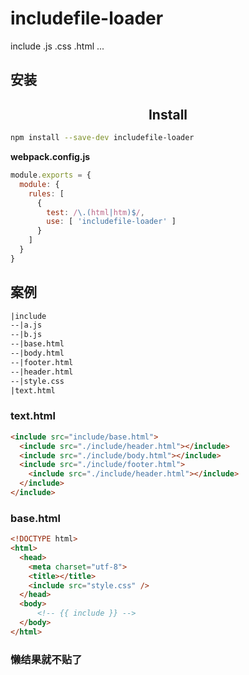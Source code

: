 # includefile-loader
include .js .css .html ...

## 安装

<h2 align="center">Install</h2>

```bash
npm install --save-dev includefile-loader
```

**webpack.config.js**
```js
module.exports = {
  module: {
    rules: [
      {
        test: /\.(html|htm)$/,
        use: [ 'includefile-loader' ]
      }
    ]
  }
}
```

## 案例
```html
|include
--|a.js
--|b.js
--|base.html
--|body.html
--|footer.html
--|header.html
--|style.css
|text.html
```

### text.html
```html
<include src="include/base.html">
  <include src="./include/header.html"></include>
  <include src="./include/body.html"></include>
  <include src="./include/footer.html">
    <include src="./include/header.html"></include>
  </include>
</include>
```

### base.html
```html
<!DOCTYPE html>
<html>
  <head>
    <meta charset="utf-8">
    <title></title>
    <include src="style.css" />
  </head>
  <body>
      <!-- {{ include }} -->
  </body>
</html>
```

### 懒结果就不贴了
